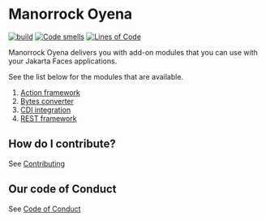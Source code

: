 # Manorrock Oyena

[![build](https://github.com/manorrock/oyena/actions/workflows/build.yml/badge.svg)](https://github.com/manorrock/oyena/actions/workflows/build.yml)
[![Code smells](https://sonarcloud.io/api/project_badges/measure?project=manorrock_oyena&metric=code_smells)](https://sonarcloud.io/project/issues?resolved=false&types=CODE_SMELL&id=manorrock_oyena)
[![Lines of Code](https://sonarcloud.io/api/project_badges/measure?project=manorrock_oyena&metric=ncloc)](https://sonarcloud.io/summary/new_code?id=manorrock_oyena)

Manorrock Oyena delivers you with add-on modules that you can use with your
Jakarta Faces applications.

See the list below for the modules that are available.

1. [Action framework](lifecycle/action/README.md)
1. [Bytes converter](converter/bytes/README.md)
1. [CDI integration](lifecycle/cdi/README.md)
1. [REST framework](lifecycle/rest/README.md)

## How do I contribute?

See [Contributing](CONTRIBUTING.md)

## Our code of Conduct

See [Code of Conduct](CODE_OF_CONDUCT.md)
